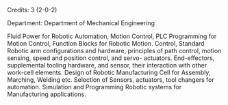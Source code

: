 Credits: 3 (2-0-2)

Department: Department of Mechanical Engineering

Fluid Power for Robotic Automation, Motion Control, PLC Programming for Motion Control, Function Blocks for Robotic Motion. Control, Standard Robotic arm configurations and hardware, principles of path control, motion sensing, speed and position control, and servo- actuators. End-effectors, supplemental tooling hardware, and sensor, their interaction with other work-cell elements. Design of Robotic Manufacturing Cell for Assembly, Marching, Welding etc. Selection of Sensors, actuators, tool changers for automation. Simulation and Programming Robotic systems for Manufacturing applications.